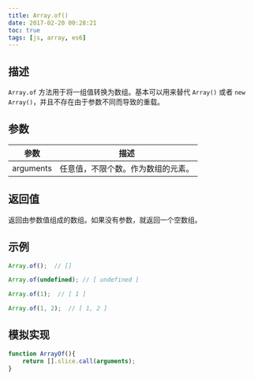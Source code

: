 ```yaml
---
title: Array.of()
date: 2017-02-20 00:28:21
toc: true
tags: [js, array, es6]
---
```


## 描述
`Array.of` 方法用于将一组值转换为数组。基本可以用来替代 `Array()` 或者 `new Array()`，并且不存在由于参数不同而导致的重载。

## 参数

参数 | 描述
--- | ---
arguments | 任意值，不限个数。作为数组的元素。


## 返回值

返回由参数值组成的数组。如果没有参数，就返回一个空数组。


## 示例

```js
Array.of();  // []

Array.of(undefined); // [ undefined ]

Array.of(1);  // [ 1 ]

Array.of(1, 2);  // [ 1, 2 ]
```



## 模拟实现 

```js
function ArrayOf(){
    return [].slice.call(arguments);
}
```
